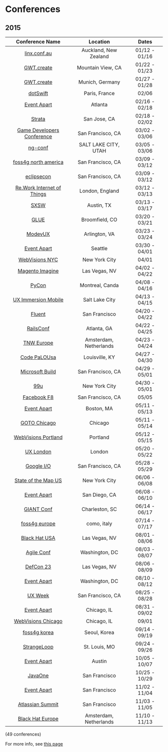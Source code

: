 Conferences
=====================

## 2015

| Conference Name                                                                                   | Location                    | Dates             | 
| :--:                                                                                              | :--:                        | :--:              | 
| [linx.conf.au](http://linux.conf.au/)                                                             | Auckland, New Zealand       | 01/12 - 01/16     | 
| [GWT.create](http://gwtcreate.com/)                                                               | Mountain View, CA           | 01/22 - 01/23     | 
| [GWT.create](http://gwtcreate.com/)                                                               | Munich, Germany             | 01/27 - 01/28     | 
| [dotSwift](http://www.dotswift.io/)                                                               | Paris, France               | 02/06             | 
| [Event Apart](http://aneventapart.com/events)                                                     | Atlanta                     | 02/16 - 02/18     | 
| [Strata](http://strataconf.com/strata2015)                                                        | San Jose, CA                | 02/18 - 02/02     | 
| [Game Developers Conference](http://www.gdconf.com/)                                              | San Francisco, CA           | 03/02 - 03/06     | 
| [ng-conf](http://www.ng-conf.org/)                                                                | SALT LAKE CITY, UTAH        | 03/05 - 03/06     | 
| [foss4g north america](https://2015.foss4g-na.org/)                                               | San Francisco, CA           | 03/09 - 03/12     | 
| [eclipsecon](https://www.eclipsecon.org)                                                          | San Francisco, CA           | 03/09 - 03/12     | 
| [Re.Work Internet of Things](https://www.re-work.co/events/internet-of-things-london)             | London, England             | 03/12 - 03/13     | 
| [SXSW](http://sxsw.com/)                                                                          | Austin, TX                  | 03/13 - 03/17     | 
| [GLUE](http://gluecon.com/2015/)                                                                  | Broomfield, CO              | 03/20 - 03/21     | 
| [ModevUX](http://ux15.gomodev.com/)                                                               | Arlington, VA               | 03/23 - 03/24     | 
| [Event Apart](http://aneventapart.com/events)                                                     | Seattle                     | 03/30 - 04/01     | 
| [WebVisions NYC](http://www.webvisionsevent.com/new-york/)                                        | New York City               | 04/01             | 
| [Magento Imagine](http://www.imagineecommerce.com/)                                               | Las Vegas, NV               | 04/02 - 04/22     | 
| [PyCon](https://us.pycon.org/2015/)                                                               | Montreal, Canda             | 04/08 - 04/16     | 
| [UX Immersion Mobile](http://uxim15.uie.com/)                                                     | Salt Lake City              | 04/13 - 04/15     | 
| [Fluent](http://fluentconf.com/javascript-html-2015)                                              | San Francisco               | 04/20 - 04/22     | 
| [RailsConf](http://www.railsconf.com/)                                                            | Atlanta, GA                 | 04/22 - 04/25     | 
| [TNW Europe](http://thenextweb.com/conference/europe/)                                            | Amsterdam, Netherlands      | 04/23 - 04/24     | 
| [Code PaLOUsa](http://www.codepalousa.com/)                                                       | Louisville, KY              | 04/27 - 04/30     | 
| [Microsoft Build](http://www.buildwindows.com/)                                                   | San Francisco, CA           | 04/29 - 05/01     | 
| [99u](http://conference.99u.com/)                                                                 | New York City               | 04/30 - 05/01     | 
| [Facebook F8](https://www.facebook.com/f8)                                                        | San Francisco, CA           | 05/05             | 
| [Event Apart](http://aneventapart.com/events)                                                     | Boston, MA                  | 05/11 - 05/13     | 
| [GOTO Chicago](http://gotocon.com/chicago-2015)                                                   | Chicago                     | 05/11 - 05/14     | 
| [WebVisions Portland](http://www.webvisionsevent.com/portland/)                                   | Portland                    | 05/12 - 05/15     | 
| [UX London](http://2015.uxlondon.com/)                                                            | London                      | 05/20 - 05/22     | 
| [Google I/O](https://www.google.com/events/io)                                                    | San Francisco, CA           | 05/28 - 05/29     | 
| [State of the Map US](http://openstreetmap.us/2014/11/sotmus-2015-in-nyc/)                        | New York City               | 06/06 - 06/08     | 
| [Event Apart](http://aneventapart.com/events)                                                     | San Diego, CA               | 06/08 - 06/10     | 
| [GIANT Conf](http://2015.giantconf.com/)                                                          | Charleston, SC              | 06/14 - 06/17     | 
| [foss4g europe](http://2015.foss4g.org/)                                                          | como, italy                 | 07/14 - 07/17     | 
| [Black Hat USA](http://www.blackhat.com/)                                                         | Las Vegas, NV               | 08/01 - 08/06     | 
| [Agile Conf](http://agile2015.agilealliance.org/)                                                 | Washington, DC              | 08/03 - 08/07     | 
| [DefCon 23](https://www.defcon.org/index.html)                                                    | Las Vegas, NV               | 08/06 - 08/09     | 
| [Event Apart](http://aneventapart.com/events)                                                     | Washington, DC              | 08/10 - 08/12     | 
| [UX Week](http://uxweek.com/)                                                                     | San Francisco, CA           | 08/25 - 08/28     | 
| [Event Apart](http://aneventapart.com/events)                                                     | Chicago, IL                 | 08/31 - 09/02     | 
| [WebVisions Chicago](http://www.webvisionsevent.com/chicago/)                                     | Chicago, IL                 | 09/01             | 
| [foss4g korea](http://2015.foss4g.org/)                                                           | Seoul, Korea                | 09/14 - 09/19     | 
| [StrangeLoop](https://thestrangeloop.com/)                                                        | St. Louis, MO               | 09/24 - 09/26     | 
| [Event Apart](http://aneventapart.com/events)                                                     | Austin                      | 10/05 - 10/07     | 
| [JavaOne](https://www.oracle.com/javaone/index.html)                                              | San Francisco               | 10/25 - 10/29     | 
| [Event Apart](http://aneventapart.com/events)                                                     | San Francisco               | 11/02 - 11/04     | 
| [Atlassian Summit](https://summit.atlassian.com/)                                                 | San Francisco               | 11/03 - 11/05     | 
| [Black Hat Europe](http://www.blackhat.com/)                                                      | Amsterdam, Netherlands      | 11/10 - 11/13     | 

(49 conferences)

For more info, see [this page](https://github.com/minhongrails/events)

